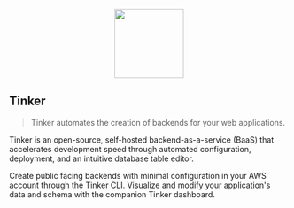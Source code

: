 <p align="center">
  <img width="125" height="125" src="https://github.com/tinker-base/tinker-dashboard/blob/27233f35469efd653eb95a6a0825a2a4231468d2/src/images/SVG%20Vector%20Files/tinker_logo.svg">
</p>

## Tinker
> Tinker automates the creation of backends for your web applications.

Tinker is an open-source, self-hosted backend-as-a-service (BaaS) that accelerates development speed through automated configuration, deployment, and an intuitive database table editor.

Create public facing backends with minimal configuration in your AWS account through the Tinker CLI. Visualize and modify your application's data and schema with the companion Tinker dashboard.
